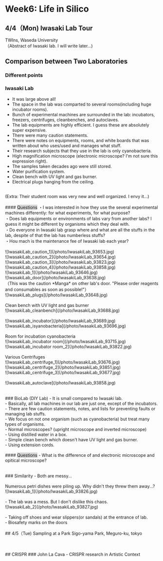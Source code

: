 # Week6: Life in Silico
## 4/4（Mon) Iwasaki Lab Tour
TWIns, Waseda University<br/>
（Abstract of Iwasaki lab. I will write later...)<br/>
## Comparison between Two Laboratories
### Different points
### Iwasaki Lab
- It was large above all!<br/>
- The space in the lab was comparted to several rooms(including huge incubator rooms).<br/>
- Bunch of experimental machines are surrounded in the lab: incubators, freezers, centrifuges, cleanbenches, and autoclaves. <br/>
- The lab equipments are highly efficient. I guess these are absolutely super expensive. <br/>
- There were many caution statements.<br/>
- There were notes on equipments, rooms, and white boards that was written about who uses/used and manages what stuff.<br/>
- Their research subjects that they use in the lab is only cyanobacteria.<br/>
- High magnification microscope (electronic microscope? I'm not sure this expression right).<br/>
- The samples taken decades ago were still stored. <br/>
- Water purification system.<br/>
- Clean bench with UV light and gas burner.<br/>
- Electrical plugs hanging from the ceiling.<br/>
<br/>
(Extra: Their student room was very new and well organized. I envy it...)<br/>
<br/>
#### <span style="background-color:LightGray">Questions</span>
・I was interested in how they use the several experimental machines differently: for what experiments, for what purpose?<br/>
・Does lab equipments or environments of labs vary from another labs? I guess it might be different by organisms which they deal with.<br/>
・Do everyone in Iwasaki lab grasp where and what are all the stuffs in the lab, despite of  that the lab has numberless stuffs?<br/>
・Hou mach is the maintenance fee of Iwasaki lab each year?<br/>
<br/>
![IwasakiLab_caution_1](/photo/IwasakiLab_93653.jpg)<br/>
![IwasakiLab_caution_2](/photo/IwasakiLab_93654.jpg)<br/>
![IwasakiLab_caution_3](/photo/IwasakiLab_93823.jpg)<br/>
![IwasakiLab_caution_4](/photo/IwasakiLab_93858.jpg)<br/>
![IwasakiLab_1](/photo/IwasakiLab_93646.jpg)<br/>
![IwasakiLab_door](/photo/IwasakiLab_93638.jpg)<br/>
（This was the caution *Manga* on other lab's door. "Please order reagents and consumables as soon as possible!"）
<br/>
![IwasakiLab_plugs](/photo/IwasakiLab_93648.jpg)<br/>
<br/>
Clean bench with UV light and gas burner<br/>
![IwasakiLab_cleanbench](/photo/IwasakiLab_93688.jpg)<br/>
<br/>
![IwasakiLab_incubator](/photo/IwasakiLab_93689.jpg)<br/>
![IwasakiLab_isyanobacteria](/photo/IwasakiLab_93696.jpg)<br/>
<br/>
Room for incubation cyanobacteria<br/>
![IwasakiLab_incubator room](/photo/IwasakiLab_93715.jpg)<br/>
![IwasakiLab_incubator room_2](/photo/IwasakiLab_93822.jpg)<br/>
<br/>
Various Centrifuges<br/>
![IwasakiLab_centrifuge_1](/photo/IwasakiLab_93676.jpg)<br/>
![IwasakiLab_centrifuge_2](/photo/IwasakiLab_93851.jpg)<br/>
![IwasakiLab_centrifuge_3](/photo/IwasakiLab_93677.jpg)<br/>
<br/>
![IwasakiLab_autoclave](/photo/IwasakiLab_93858.jpg)<br/>
<br/>
<br/>
### BioLab (DIY Lab)
- It is small compared to Iwasaki lab.<br/>
- Basically, all lab machines in our lab are just one, except of the incubators.<br/>
- There are few caution statements, notes, and lists for preventing faults or managing lab stuffs.<br/>
- We focus on not one organism (such as cyanobacteria) but treat many types of organisms. <br/>
- Normal microscopes? (upright microscope and inverted microscope)<br/>
- Using distilled water in a box.<br/>
- Simple clean bench which doesn't have UV light and gas burner.<br/>
- Using extension cords.<br/>
<br/>
#### <span style="background-color:LightGray">Questions</span>
- What is the difference of and electronic microscope and opitical microscope?<br/>
<br/>
<br/>
### Similarity
- Both are messy...<br/>
<br/>
Numerous petri dishes were piling up. Why didn't they threw them away...?<br/>
![IwasakiLab_1](/photo/IwasakiLab_93826.jpg)<br/>
<br/>
- The lab was a mess. But I don't dislike this chaos.<br/>
![IwasakiLab_2](/photo/IwasakiLab_93827.jpg)<br/>
<br/>
- Taking off shoes and wear slippers(or sandals) at the entrance of lab.<br/>
- Biosafety marks on the doors<br/>
<br/>
## 4/5（Tue) Sampling at a Park
Sigo-yama Park, Meguro-ku, tokyo<br/>
<br/>
<br/>
<br/>
## CRISPR
### John La Cava - CRISPR research in Artistic Context
<br/>

